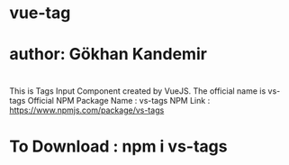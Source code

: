 # vue-tag
# author: Gökhan Kandemir
# 
This is Tags Input Component created by VueJS. The official name is vs-tags
Official NPM Package Name : vs-tags
NPM Link : https://www.npmjs.com/package/vs-tags

# To Download : npm i vs-tags


